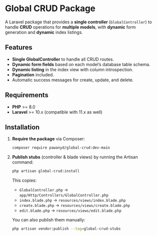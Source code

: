 # Global CRUD Package

A Laravel package that provides a **single controller** (`GlobalController`) to handle **CRUD** operations for **multiple models**, with **dynamic** form generation and **dynamic** index listings.

## Features

- **Single GlobalController** to handle all CRUD routes.
- **Dynamic form fields** based on each model’s database table schema.
- **Dynamic listing** in the index view with column introspection.
- **Pagination** included.
- Automatic success messages for create, update, and delete.

## Requirements

- **PHP** >= 8.0
- **Laravel** >= 10.x (compatible with 11.x as well)

## Installation

1. **Require the package** via Composer:

    ```bash
    composer require pawanyd/global-crud:dev-main
    ```

2. **Publish stubs** (controller & blade views) by running the Artisan command:

    ```bash
    php artisan global-crud:install
    ```

   This copies:
   - `GlobalController.php` → `app/Http/Controllers/GlobalController.php`
   - `index.blade.php` → `resources/views/index.blade.php`
   - `create.blade.php` → `resources/views/create.blade.php`
   - `edit.blade.php` → `resources/views/edit.blade.php`

   You can also publish them manually:

   ```bash
   php artisan vendor:publish --tag=global-crud-stubs
